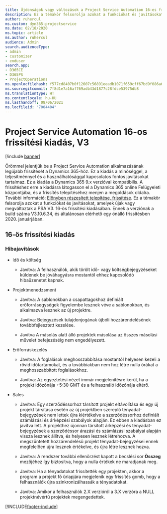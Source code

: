 ```yaml
---
title: Újdonságok vagy változások a Project Service Automation 16-es frissítési kiadásának V3 változatában
description: Ez a témakör felsorolja azokat a funkciókat és javításokat, amelyek elérhetők a Project Service Automation V3. 16-os frissítési kiadásában.
author: ruhercul
ms.custom: dyn365-projectservice
ms.date: 02/18/2020
ms.topic: article
ms.author: ruhercul
audience: Admin
search.audienceType:
- admin
- customizer
- enduser
search.app:
- D365CE
- D365PS
- ProjectOperations
ms.openlocfilehash: f577cd8407b0f12607c56891eeadb1071f659cff67bd9f086a6b3bbec6376e9d
ms.sourcegitcommit: 7f8d1e7a16af769adb43d1877c28fdce53975db8
ms.translationtype: HT
ms.contentlocale: hu-HU
ms.lasthandoff: 08/06/2021
ms.locfileid: "7004404"
---
```

# <a name="project-service-automation-update-release-16-v3"></a>Project Service Automation 16-os frissítési kiadás, V3

[!include [banner](../includes/psa-now-project-operations.md)]

Örömmel jelentjük be a Project Service Automation alkalmazásának legújabb frissítését a Dynamics 365-höz. Ez a kiadás a minőséggel, a teljesítménnyel és a használhatósággal kapcsolatos fontos javításokat tartalmaz.  Ez a kiadás a Dynamics 365 9.x verzióval kompatibilis. A frissítéshez erre a kiadásra látogasson el a Dynamics 365 online Felügyeleti központjába, és a frissítés telepítéséhez menjen a megoldások oldalra. További információ: [Előnyben részesített telepítése, frissítése](/dynamics365/project-service/upgrade-psa-home-page).
Ez a témakör felsorolja azokat a funkciókat és javításokat, amelyek újak vagy megváltoztak a PSA V3. 16-ös frissítési kiadásában. Ennek a verziónak a build száma V3.10.6.34, és általánosan elérhető egy önálló frissítésben 2020. januárjában.


## <a name="update-release-16"></a>16-ös frissítési kiadás

### <a name="bug-fixes"></a>Hibajavítások

-   Idő és költség

    -   Javítva: A felhasználók, akik törölt idő- vagy költségbejegyzéseket küldenek be jóváhagyásra mostantól ehhez kapcsolódó hibaüzenetet kapnak.

-   Projektmenedzsment

    -   Javítva: A sablonokban a csapattagokhoz definiált erőforrásegységek figyelembe lesznek véve a sablonokban, és alkalmazva lesznek az új projektre.

    -   Javítva: Bejegyzések tulajdonjogának újbóli hozzárendelésének továbbfejlesztett kezelése.

    -   Javítva A másolás alatt álló projektek másolása az összes másolási művelet befejezéséig nem engedélyezett.

-   Erőforráskezelés

    -   Javítva: A foglalások meghosszabbítása mostantól helyesen kezeli a rövid időtartamokat, és a továbbiakban nem hoz létre nulla órákat a meghosszabbított foglalásokhoz.

    -   Javítva: Az egyeztetési nézet immár megjelenítésre kerül, ha a projekt időzónája +5:30 GMT és a felhasználó időzónája eltérő.

-   Sales

    -   Javítva: Egy szerződéssorhoz társított projekt eltávolítása és egy új projekt társítása esetén az új projektben szereplő tényadat-bejegyzések nem lettek újra kiértékelve a szerződéssorhoz definiált számlázási és árképzési szabályok alapján. Ez ebben a kiadásban ez javítva lett. A projekthez újonnan társított árképzési és tényadat-bejegyzések a szerződéssor árazási és számlázási szabályai alapján vissza lesznek állítva, és helyesen lesznek létrehozva. A megszüntetett hozzárendelésű projekt tényadat-bejegyzései ennek megfelelően újra lesznek értékelve, és újra létre lesznek hozva.

    -   Javítva: A rendszer további ellenőrzést kapott a becslési sor **Összeg** mezőjéhez így biztosítva, hogy a nulla értékek ne maradjanak meg.

    -   Javítva: Ha a tényadatokat frissítették egy projekten, akkor a program a projekt fő űrlapjára megjelenik egy frissítés gomb, hogy a felhasználók újra szinkronizálhassák a tényadatokat.

    -   Javítva: Amikor a felhasználók 2.X verzióról a 3.X verzóra a NULL projektnévértű projektek megengedettek.



[!INCLUDE[footer-include](../includes/footer-banner.md)]